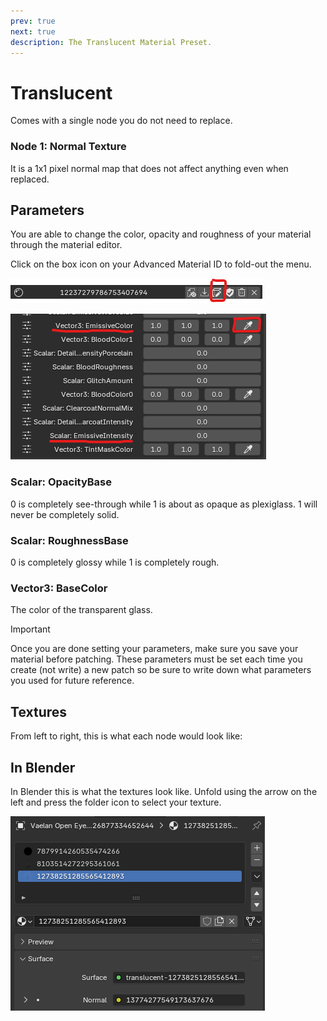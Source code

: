 ```yaml
---
prev: true
next: true
description: The Translucent Material Preset.
---
```


# Translucent
Comes with a single node you do not need to replace. 

### Node 1: Normal Texture
It is a 1x1 pixel normal map that does not affect anything even when replaced.

## Parameters
You are able to change the color, opacity and roughness of your material through the material editor.

Click on the box icon on your Advanced Material ID to fold-out the menu.

![Open Material Editor](../public/images/materials/open-material-editor.png)

![Translucent Parameters](../public/images/advanced-material/advanced-parameters.png)

### Scalar: OpacityBase 
0 is completely see-through while 1 is about as opaque as plexiglass. 1 will never be completely solid.

### Scalar: RoughnessBase 
0 is completely glossy while 1 is completely rough.

### Vector3: BaseColor 
The color of the transparent glass.

> [!IMPORTANT]
> Once you are done setting your parameters, make sure you save your material before patching. These parameters must be set each time you create (not write) a new patch so be sure to write down what parameters you used for future reference.



## Textures
From left to right, this is what each node would look like:




## In Blender
In Blender this is what the textures look like. Unfold using the arrow on the left and press the folder icon to select your texture.

![Translucent Blender Preview](../public/images/translucent-material/translucent-blender.png)
